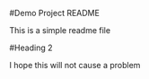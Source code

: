 #Demo Project README

This is a simple readme file

#Heading 2

I hope this will not cause a problem